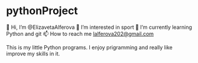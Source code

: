 # pythonProject
👋 Hi, I’m @ElizavetaAlferova
👀 I’m interested in sport
🌱 I’m currently learning Python and git
📫 How to reach me lalferova202@gmail.com

This is my little Python programs.
I enjoy prigramming and really like improve my skills in it. 


